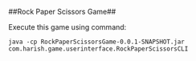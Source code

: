 ##Rock Paper Scissors Game##

Execute this game using command:

`java -cp RockPaperScissorsGame-0.0.1-SNAPSHOT.jar com.harish.game.userinterface.RockPaperScissorsCLI`